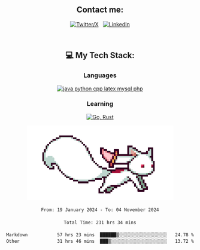 

<div align="center">

## Contact me:

[![Twitter/X](https://skillicons.dev/icons?i=twitter)](https://twitter.com/erikskopp) &nbsp;
[![LinkedIn](https://skillicons.dev/icons?i=linkedin)](www.linkedin.com/in/erik-skopp) 

<div align="center">
<br>

## 💻 My Tech Stack:

### Languages

[![java python cpp latex mysql php](https://skillicons.dev/icons?i=java,python,cpp,latex,mysql,php)](https://skillicons.dev)

### Learning

[![Go, Rust](https://skillicons.dev/icons?i=go,rust)](https://skillicons.dev)

<center>

<img src="kyubey.gif" alt="Alt-Text" title="" >

</center>


<!--START_SECTION:waka-->

```txt
From: 19 January 2024 - To: 04 November 2024

Total Time: 231 hrs 34 mins

Markdown           57 hrs 23 mins  ██████▒░░░░░░░░░░░░░░░░░░   24.78 %
Other              31 hrs 46 mins  ███▒░░░░░░░░░░░░░░░░░░░░░   13.72 %
```

<!--END_SECTION:waka-->
